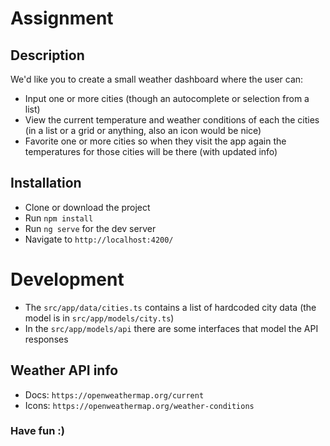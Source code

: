 # Assignment

## Description

We'd like you to create a small weather dashboard where the user can:
 - Input one or more cities (though an autocomplete or selection from a list)
 - View the current temperature and weather conditions of each the cities (in a list or a grid or anything, also an icon would be nice)
 - Favorite one or more cities so when they visit the app again the temperatures for those cities will be there (with updated info)

## Installation

 - Clone or download the project
 - Run `npm install`
 - Run `ng serve` for the dev server
 - Navigate to `http://localhost:4200/`

# Development

 - The `src/app/data/cities.ts` contains a list of hardcoded city data (the model is in  `src/app/models/city.ts`) 
 - In the `src/app/models/api` there are some interfaces that model the API responses

## Weather API info

 - Docs: `https://openweathermap.org/current`
 - Icons: `https://openweathermap.org/weather-conditions`

### Have fun :)
